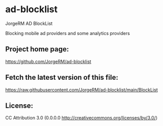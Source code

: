 # ad-blocklist

 JorgeRM AD BlockList

 Blocking mobile ad providers and some analytics providers

## Project home page:

  https://github.com/JorgeRM/ad-blocklist

## Fetch the latest version of this file:

  https://raw.githubusercontent.com/JorgeRM/ad-blocklist/main/BlockList

## License:

 CC Attribution 3.0 (0.0.0.0  http://creativecommons.org/licenses/by/3.0/)
